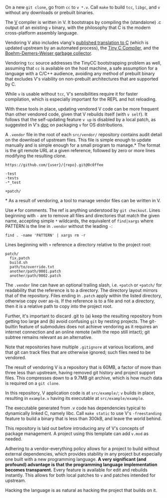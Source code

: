 On a new `git clone`, go from `cc` to `v *.v`. Call `make` to build `tcc`,
`libgc`, and `v` without any downloads or prebuilt binaries.

The [V](https://github.com/vlang/v) compiler is written in V. It bootstraps by
compiling the (standalone) .c output of an existing `v` binary, with the
philosophy that C is the modern cross-platform assembly language.

Vendoring V also includes vlang's [published translation to C][vc] (which is
updated upstream by an automated process), the [Tiny C Compiler][tinycc], and
the [Boehm-Demers-Weiser garbage collector][libgc].

Vendoring `tcc` source addresses the TinyCC bootstrapping problem as well,
assuming that `cc` is available on the host machine, a safe assumption for a
language with a C/C++ audience, avoiding any method of prebuilt binary that
excludes V's viability on non-prebuilt architectures that are supported by C.

While `v` is usable without `tcc`, V's sensibilities require it for faster
compilation, which is especially important for the REPL and hot reloading.

[vc]: https://github.com/vlang/vc
[tinycc]: https://repo.or.cz/w/tinycc.git
[libgc]: https://github.com/ivmai/bdwgc

With these tools in place, updating vendored V code can be more frequent than
other vendored code, given that V rebuilds itself (with `v self`). It follows
that the self-updating feature `v up` is disabled by a local patch, as
suggested in V's [doc][dist] on packaging `v` for OS distributions.

[dist]: https://github.com/vlang/v/blob/9ad84ddc/doc/

A `.vendor` file in the root of each `src/vendor/` repository contains audit
detail on the download of upstream files. This file is simple enough to update
manually and is simple enough for a small program to manage.\* The format is
the git remote URL at a given reference, followed by zero or more lines
modifying the resulting clone.

```
https://github.com/{user}/{repo}.git@0c0ffee

-test
-tests
-*_test

+patch/
```

\* As a result of vendoring, a tool to manage vendor files can be written in V.

Use `#` for comments. The ref is anything understood by `git checkout`. Lines
beginning with `-` are to remove all files and directories that match the given
name, accepting simple `*` wildcards, the equivalent of `find|xargs` where
PATTERN is the line in `.vendor` without the leading `-`:

```
find . -name 'PATTERN' | xargs rm -r
```

Lines beginning with `+` reference a directory relative to the project root:

```
patch/
  fix.patch
  build.sh
  path/to/override.txt
  another/path/0001.patch
  another/path/0002.patch
```

The `.vendor` line can have an optional trailing slash, i.e. `+patch` or
`+patch/` for readability that the reference is to a directory. The directory
layout mirrors that of the repository. Files ending in `.patch` apply within
the listed directory, otherwise copy over as-is. If the reference is to a file
and not a directory, then it is a relative path to copy into the project root.

Further, it's important to discard .git to (a) keep the resulting repository
from getting too large and (b) avoid confusing `git` by nesting projects. The
git-builtin feature of submodules does not achieve vendoring as it requires an
internet connection and an online remote (with the repo still intact); git
subtree remains relevant as an alternative.

Note that repositories have multiple `.gitignore` at various locations, and
that git can track files that are otherwise ignored; such files need to be
vendored.

The result of vendoring V is a repository that is 60MB, a factor of more than
three less than upstream, having removed git history and project support
files. This compresses down to a 9.7MB git archive, which is how much data is
required on a `git clone`.

In this repository, V application code is at `src/example/`; `v` builds in
place, resulting in `example.v` having its executable at `src/example/example`.

The executable generated from .v code has dependencies typical to dynamically
linked C, namely libc. Call `make static` to use V's `-freestanding` feature to
build a binary that is less than 300kB, and leave the world behind.

This repository is laid out before introducing any of V's concepts of package
management. A project using this template can add `v.mod` as needed.

Adhering to a vendor-everything policy allows for a project to build without
external dependencies, which provides stability in any project but especially
one built with a new programming language. **A very significant (and profound)
advantage is that the programming language implementation becomes
transparent.** Every feature is available for edit and rebuilds instantly. This
allows for both local patches to `v` and patches intended for upstream.

Hacking the language is as natural as hacking the project that builds on it.
